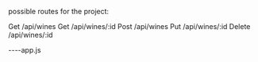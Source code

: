 possible routes for the project:

Get /api/wines
Get /api/wines/:id
Post /api/wines
Put /api/wines/:id
Delete /api/wines/:id


<Wines  /> ----app.js
